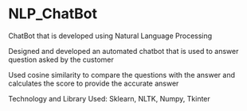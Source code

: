 # NLP_ChatBot
ChatBot that is developed using Natural Language Processing

Designed and developed an automated chatbot that is used to answer question asked by the customer


Used cosine similarity to compare the questions with the answer and calculates the score to provide the accurate answer


Technology and Library Used: Sklearn, NLTK, Numpy, Tkinter
